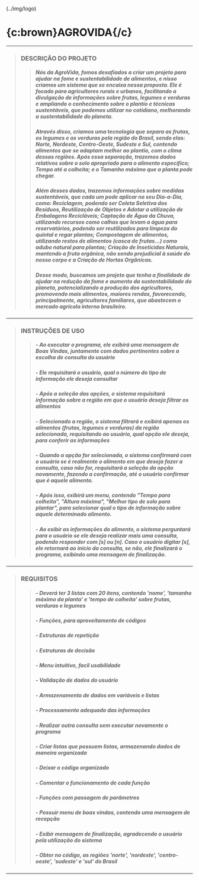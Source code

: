 (../img/logo)
# {c:brown}AGROVIDA{/c}


____
> ### **DESCRIÇÃO DO PROJETO**
> > ##### Nós da AgroVida, fomos desafiados a criar um projeto para ajudar na fome e sustentabilidade de alimentos, e nisso criamos um sistema que se encaixa nessa proposta. Ele é focado para agricultores rurais e urbanos, facilitando a divulgação de informações sobre frutas, legumes e verduras e ampliando o conhecimento sobre o plantio e técnicas sustentáveis, que podemos utilizar no cotidiano, melhorando a sustentabilidade do planeta.
> > ##### Através disso, criamos uma tecnologia que separa as frutas, os legumes e as verduras pela região do Brasil, sendo elas: Norte, Nordeste, Centro-Oeste, Sudeste e Sul, contendo alimentos que se adaptam melhor ao plantio, com o clima dessas regiões. Após essa separação, trazemos dados relativos sobre o solo apropriado para o alimento específico; Tempo até a colheita; e o Tamanho máximo que a planta pode chegar.
> > ##### Além desses dados, trazemos informações sobre medidas sustentáveis, que cada um pode aplicar no seu Dia-a-Dia, como: Reciclagem, podendo ser Coleta Seletiva dos Resíduos, Reutilização de Objetos e Adotar a utilização de Embalagens Recicláveis; Captação de Água da Chuva, utilizando recursos como calhas que levam a água para reservatórios, podendo ser reutilizados para limpeza do quintal e regar plantas; Compostagem de alimentos, utilizando restos de alimentos (casca de frutas...) como adubo natural para plantas; Criação de Inseticidas Naturais, mantendo a fruta orgânica, não sendo prejudicial à saúde do nosso corpo e a Criação de Hortas Orgânicas.
> > ##### Desse modo, buscamos um projeto que tenha a finalidade de ajudar na redução da fome e aumento da sustentabilidade do planeta, potencializando a produção dos agricultores, promovendo mais alimentos, maiores rendas, favorecendo, principalmente, agricultores familiares, que abastecem o mercado agrícola interno brasileiro.
____


> ### **INSTRUÇÕES DE USO**
>> ##### - Ao executar o programa, ele exibirá uma mensagem de Boas Vindas, juntamente com dados pertinentes sobre a escolha de consulta do usuário
>> ##### - Ele requisitará o usuário, qual o número do tipo de informação ele deseja consultar
>> ##### - Após a seleção das opções, o sistema requisitará informação sobre a região em que o usuário deseja filtrar os alimentos
>> ##### - Selecionado a região, o sistema filtrará e exibirá apenas os alimentos (frutas, legumes e verduras) da região selecionada, requisitando ao usuário, qual opção ele deseja, para conferir as informações
>> #####  - Quando a opção for selecionada, o sistema confirmará com o usuário se é realmente o alimento em que deseja fazer a consulta, caso não for, requisitará a seleção da opção novamente, fazendo a confirmação, até o usuário confirmar que é aquele alimento.
>> ##### - Após isso, exibirá um menu, contendo "Tempo para colheita", "Altura máxima", "Melhor tipo de solo para plantar", para selecionar qual o tipo de informação sobre aquele determinado alimento.
>> ##### - Ao exibir as informações do alimento, o sistema perguntará para o usuário se ele deseja realizar mais uma consulta, podendo responder com [s] ou [n]. Caso o usuário digitar [s], ele retornará ao inicio da consulta, se não, ele finalizará o programa, exibindo uma mensagem de finalização.
____



> ### **REQUISITOS**
>> ##### - Deverá ter 3 listas com 20 itens, contendo 'nome', 'tamanho máximo da planta' e 'tempo de colheita' sobre frutas, verduras e legumes
>> ##### - Funções, para aproveitamento de códigos
>> ##### - Estruturas de repetição
>> ##### - Estruturas de decisão
>> ##### - Menu intuitivo, facil usabilidade
>> ##### - Validação de dados do usuário
>> ##### - Armazenamento de dados em variáveis e listas
>> ##### - Processamento adequado das informações
>> ##### - Realizar outra consulta sem executar novamente o programa
>> ##### - Criar listas que possuem listas, armazenando dados de maneira organizada
>> ##### - Deixar o código organizado
>> ##### - Comentar o funcionamento de cada função
>> ##### - Funções com passagem de parâmetros
>> ##### - Possuir menu de boas vindas, contendo uma mensagem de recepção
>> ##### - Exibir mensagem de finalização, agradecendo o usuário pela utilização do sistema
>> ##### - Obter no código, as regiões 'norte', 'nordeste', 'centro-oeste', 'sudeste' e 'sul' do Brasil
_____
